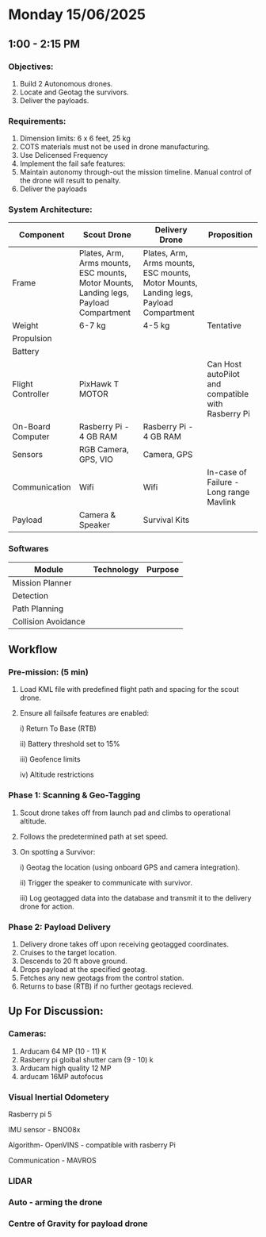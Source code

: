 # Monday 15/06/2025

## 1:00 - 2:15 PM

### Objectives:
1. Build 2 Autonomous drones.
2. Locate and Geotag the survivors.
3. Deliver the payloads.

### Requirements: 
1. Dimension limits: 6 x 6 feet, 25 kg
2. COTS materials must not be used in drone manufacturing.
3. Use Delicensed Frequency
4. Implement the fail safe features:
5. Maintain autonomy through-out the mission timeline. Manual control of the drone will result to penalty.
6. Deliver the payloads

### System Architecture:
| Component | Scout Drone | Delivery Drone | Proposition |
| --- | --- |--- | --- |
| Frame | Plates, Arm, Arms mounts, ESC mounts, Motor Mounts, Landing legs, Payload Compartment | Plates, Arm, Arms mounts, ESC mounts, Motor Mounts, Landing legs, Payload Compartment ||
| Weight | 6-7 kg | 4-5 kg | Tentative |
| Propulsion ||||
| Battery ||||
| Flight Controller | PixHawk T MOTOR || Can Host autoPilot and compatible with Rasberry Pi |
| On-Board Computer | Rasberry Pi - 4 GB RAM| Rasberry Pi - 4 GB RAM ||
| Sensors | RGB Camera, GPS, VIO| Camera, GPS | |
| Communication | Wifi | Wifi | In-case of Failure - Long range Mavlink |
| Payload | Camera & Speaker | Survival Kits ||

### Softwares
| Module | Technology | Purpose |
| --- | --- | --- |
| Mission Planner |||
| Detection |||
| Path Planning |||
| Collision Avoidance |||


## Workflow 

### Pre-mission: (5 min)
1. Load KML file with predefined flight path and spacing for the scout drone.
2. Ensure all failsafe features are enabled:

     i) Return To Base (RTB)

     ii) Battery threshold set to 15%

     iii) Geofence limits

     iv) Altitude restrictions

### Phase 1: Scanning & Geo-Tagging
1. Scout drone takes off from launch pad and climbs to operational altitude.
2. Follows the predetermined path at set speed.
3. On spotting a Survivor:
   
     i) Geotag the location (using onboard GPS and camera integration).

     ii) Trigger the speaker to communicate with survivor.

     iii) Log geotagged data into the database and transmit it to the delivery drone for action.

### Phase 2: Payload Delivery
1. Delivery drone takes off upon receiving geotagged coordinates.
2. Cruises to the target location.
3. Descends to 20 ft above ground.
4. Drops payload at the specified geotag.
5. Fetches any new geotags from the control station.
6. Returns to base (RTB) if no further geotags recieved.


## Up For Discussion:

### Cameras:
1. Arducam 64 MP (10 - 11) K
2. Rasberry pi gloibal shutter cam (9 - 10) k
3. Arducam high quality 12 MP
4. arducam 16MP autofocus

### Visual Inertial Odometery
   Rasberry pi 5

   IMU sensor - BNO08x

   Algorithm- OpenVINS - compatible with rasberry Pi
  
   Communication - MAVROS 
  
### LIDAR 
### Auto - arming the drone
### Centre of Gravity for payload drone
















